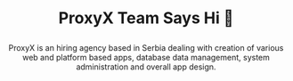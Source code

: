 <h1 align="center">
  
ProxyX Team Says Hi 👋
  
</h1>

<p align="center">
ProxyX is an hiring agency based in Serbia dealing with creation of various web and platform based apps, database data management, system administration and overall app design. 
</p>
